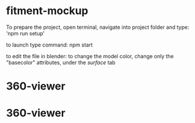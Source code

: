 # fitment-mockup


To prepare the project, open terminal, navigate into project folder and type:
'npm run setup'

to launch type command:
npm start


to edit the file in blender:
to change the model color, change only the "basecolor" attributes, under the *surface* tab


# 360-viewer
# 360-viewer
